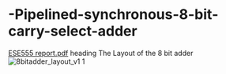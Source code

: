 # -Pipelined-synchronous-8-bit-carry-select-adder
[ESE555 report.pdf](https://github.com/chaturbhujr/-Pipelined-synchronous-8-bit-carry-select-adder/files/1614299/ESE555.report.pdf)
heading The Layout of the 8 bit adder ![8bitadder_layout_v1 1](https://user-images.githubusercontent.com/35253322/34710459-807b18d0-f541-11e7-9096-d352af06ce26.jpg)

